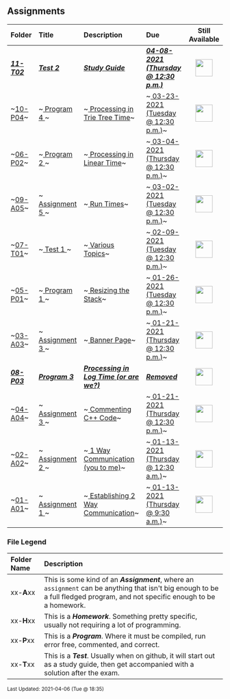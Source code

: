 ## Assignments

| Folder | Title | Description | Due | Still Available |
|:------|:------|:------|:------|:-----:|
| ***<a href="https://github.com/rugbyprof/3013-Algorithms/tree/master/Assignments/11-T02">11-T02</a>*** | ***<a href="https://github.com/rugbyprof/3013-Algorithms/tree/master/Assignments/11-T02"> Test 2 </a>*** | ***<a href="https://github.com/rugbyprof/3013-Algorithms/tree/master/Assignments/11-T02"> Study Guide</a>*** | ***<a href="https://github.com/rugbyprof/3013-Algorithms/tree/master/Assignments/11-T02"> 04-08-2021 (Thursday @ 12:30 p.m.)</a>*** | <img src="https://cs.msutexas.edu/~griffin/zcloud/zcloud-files/traffic_light_yellow_side.png" width="40"> |
| ~<a href="https://github.com/rugbyprof/3013-Algorithms/tree/master/Assignments/10-P04">10-P04</a>~ | ~<a href="https://github.com/rugbyprof/3013-Algorithms/tree/master/Assignments/10-P04"> Program 4 </a>~ | ~<a href="https://github.com/rugbyprof/3013-Algorithms/tree/master/Assignments/10-P04"> Processing in Trie Tree Time</a>~ | ~<a href="https://github.com/rugbyprof/3013-Algorithms/tree/master/Assignments/10-P04"> 03-23-2021 (Tuesday @ 12:30 p.m.)</a>~ | <img src="https://cs.msutexas.edu/~griffin/zcloud/zcloud-files/traffic_light_red_side.png" width="40"> |
| ~<a href="https://github.com/rugbyprof/3013-Algorithms/tree/master/Assignments/06-P02">06-P02</a>~ | ~<a href="https://github.com/rugbyprof/3013-Algorithms/tree/master/Assignments/06-P02"> Program 2 </a>~ | ~<a href="https://github.com/rugbyprof/3013-Algorithms/tree/master/Assignments/06-P02"> Processing in Linear Time</a>~ | ~<a href="https://github.com/rugbyprof/3013-Algorithms/tree/master/Assignments/06-P02"> 03-04-2021 (Thursday @ 12:30 p.m.)</a>~ | <img src="https://cs.msutexas.edu/~griffin/zcloud/zcloud-files/traffic_light_red_side.png" width="40"> |
| ~<a href="https://github.com/rugbyprof/3013-Algorithms/tree/master/Assignments/09-A05">09-A05</a>~ | ~<a href="https://github.com/rugbyprof/3013-Algorithms/tree/master/Assignments/09-A05"> Assignment 5 </a>~ | ~<a href="https://github.com/rugbyprof/3013-Algorithms/tree/master/Assignments/09-A05"> Run Times</a>~ | ~<a href="https://github.com/rugbyprof/3013-Algorithms/tree/master/Assignments/09-A05"> 03-02-2021 (Tuesday @ 12:30 p.m.)</a>~ | <img src="https://cs.msutexas.edu/~griffin/zcloud/zcloud-files/traffic_light_red_side.png" width="40"> |
| ~<a href="https://github.com/rugbyprof/3013-Algorithms/tree/master/Assignments/07-T01">07-T01</a>~ | ~<a href="https://github.com/rugbyprof/3013-Algorithms/tree/master/Assignments/07-T01"> Test 1 </a>~ | ~<a href="https://github.com/rugbyprof/3013-Algorithms/tree/master/Assignments/07-T01"> Various Topics</a>~ | ~<a href="https://github.com/rugbyprof/3013-Algorithms/tree/master/Assignments/07-T01"> 02-09-2021 (Tuesday @ 12:30 p.m.)</a>~ | <img src="https://cs.msutexas.edu/~griffin/zcloud/zcloud-files/traffic_light_red_side.png" width="40"> |
| ~<a href="https://github.com/rugbyprof/3013-Algorithms/tree/master/Assignments/05-P01">05-P01</a>~ | ~<a href="https://github.com/rugbyprof/3013-Algorithms/tree/master/Assignments/05-P01"> Program 1 </a>~ | ~<a href="https://github.com/rugbyprof/3013-Algorithms/tree/master/Assignments/05-P01"> Resizing the Stack</a>~ | ~<a href="https://github.com/rugbyprof/3013-Algorithms/tree/master/Assignments/05-P01"> 01-26-2021 (Tuesday @ 12:30 p.m.)</a>~ | <img src="https://cs.msutexas.edu/~griffin/zcloud/zcloud-files/traffic_light_red_side.png" width="40"> |
| ~<a href="https://github.com/rugbyprof/3013-Algorithms/tree/master/Assignments/03-A03">03-A03</a>~ | ~<a href="https://github.com/rugbyprof/3013-Algorithms/tree/master/Assignments/03-A03"> Assignment 3 </a>~ | ~<a href="https://github.com/rugbyprof/3013-Algorithms/tree/master/Assignments/03-A03"> Banner Page</a>~ | ~<a href="https://github.com/rugbyprof/3013-Algorithms/tree/master/Assignments/03-A03"> 01-21-2021 (Thursday @ 12:30 p.m.)</a>~ | <img src="https://cs.msutexas.edu/~griffin/zcloud/zcloud-files/traffic_light_red_side.png" width="40"> |
| ***<a href="https://github.com/rugbyprof/3013-Algorithms/tree/master/Assignments/08-P03">08-P03</a>*** | ***<a href="https://github.com/rugbyprof/3013-Algorithms/tree/master/Assignments/08-P03"> Program 3 </a>*** | ***<a href="https://github.com/rugbyprof/3013-Algorithms/tree/master/Assignments/08-P03"> Processing in Log Time (or are we?)</a>*** | ***<a href="https://github.com/rugbyprof/3013-Algorithms/tree/master/Assignments/08-P03"> Removed</a>*** | <img src="https://cs.msutexas.edu/~griffin/zcloud/zcloud-files/traffic_light_blank_side.png" width="40"> |
| ~<a href="https://github.com/rugbyprof/3013-Algorithms/tree/master/Assignments/04-A04">04-A04</a>~ | ~<a href="https://github.com/rugbyprof/3013-Algorithms/tree/master/Assignments/04-A04"> Assignment 3 </a>~ | ~<a href="https://github.com/rugbyprof/3013-Algorithms/tree/master/Assignments/04-A04"> Commenting C++ Code</a>~ | ~<a href="https://github.com/rugbyprof/3013-Algorithms/tree/master/Assignments/04-A04"> 01-21-2021 (Thursday @ 12:30 p.m.)</a>~ | <img src="https://cs.msutexas.edu/~griffin/zcloud/zcloud-files/traffic_light_red_side.png" width="40"> |
| ~<a href="https://github.com/rugbyprof/3013-Algorithms/tree/master/Assignments/02-A02">02-A02</a>~ | ~<a href="https://github.com/rugbyprof/3013-Algorithms/tree/master/Assignments/02-A02"> Assignment 2 </a>~ | ~<a href="https://github.com/rugbyprof/3013-Algorithms/tree/master/Assignments/02-A02"> 1 Way Communication (you to me)</a>~ | ~<a href="https://github.com/rugbyprof/3013-Algorithms/tree/master/Assignments/02-A02"> 01-13-2021 (Thursday @ 12:30 a.m.)</a>~ | <img src="https://cs.msutexas.edu/~griffin/zcloud/zcloud-files/traffic_light_red_side.png" width="40"> |
| ~<a href="https://github.com/rugbyprof/3013-Algorithms/tree/master/Assignments/01-A01">01-A01</a>~ | ~<a href="https://github.com/rugbyprof/3013-Algorithms/tree/master/Assignments/01-A01"> Assignment 1 </a>~ | ~<a href="https://github.com/rugbyprof/3013-Algorithms/tree/master/Assignments/01-A01"> Establishing 2 Way Communication</a>~ | ~<a href="https://github.com/rugbyprof/3013-Algorithms/tree/master/Assignments/01-A01"> 01-13-2021 (Thursday @ 9:30 a.m.)</a>~ | <img src="https://cs.msutexas.edu/~griffin/zcloud/zcloud-files/traffic_light_red_side.png" width="40"> |

### File Legend

| Folder Name | Description |
|:-----------|:-------------|
|xx-**A**xx | This is some kind of an ***Assignment***, where an `assignment` can be anything that isn't big enough to be a full fledged program, and not specific enough to be a homework. |
|xx-**H**xx | This is a ***Homework***. Something pretty specific, usually not requiring a lot of programming. |
|xx-**P**xx | This is a ***Program***. Where it must be compiled, run error free, commented, and correct. |
|xx-**T**xx | This is a ***Test***. Usually when on github, it will start out as a study guide, then get accompanied with a solution after the exam. |

<sup>Last Updated: 2021-04-06 (Tue @ 18:35)</sup>